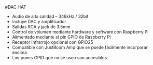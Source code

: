 <!--
---
name: DAC HAT
class: board
type: audio
formfactor: HAT
manufacturer: JustBoom
description: The JustBoom DAC HAT is a plug and play, high resolution, digital-to-analog converter for the Raspberry Pi.
url: https://www.justboom.co/product/justboom-dac-hat/
buy: https://www.justboom.co/product/justboom-dac-hat/
image: 'justboom-dac-hat.png'
pincount: 40
eeprom: setup
power:
  '1':
  '2':
ground:
  '6':
  '9':
  '14':
  '20':
  '25':
  '30':
  '34':
  '39':
pin:
  '3':
    mode: i2c
  '5':
    mode: i2c
  '12':
    name: BCKL (Bit Clock)
    mode: i2s
  '16':
    name: Rotary Encoder
  '18':
    name: Rotary Encoder
  '22':
    name: IR Receiver
  '35':
    name: LRCK (Left/Right Clock)
    mode: i2s
  '40':
    name: DOUT
    mode: i2s
i2c:
  '0x4D':
    name: DAC
    device: PCM5122
-->
#DAC HAT

* Audio de alta calidad – 348kHz / 32bit
* Incluye DAC y amplificador
* Salidas RCA y jack de 3.5mm
* Control de volumen mediante hardware y software con Raspberry Pi
* Alimentado mediante el pin GPIO de Raspberry Pi
* Receptor infrarrojo opcional con GPIO25
* Compatible con  JustBoom Amp que se puede fácilmente incorporar encima
* Los pones GPIO que no se usen son accesibles
